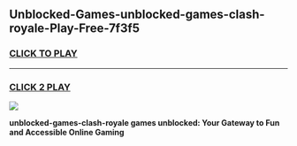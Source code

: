 
## Unblocked-Games-unblocked-games-clash-royale-Play-Free-7f3f5
<h3>
<a href="https://premium76.site?title=unblocked-games-clash-royale&ref=15A">CLICK TO PLAY</a></h3>
<hr>

<h3>
<a href="https://premium76.site?title=unblocked-games-clash-royale&ref=15A">CLICK 2 PLAY</a>
  
</h3>

<a href="https://premium76.site?title=unblocked-games-clash-royale&ref=15A"><img src="https://clearcache.store/games.png"></a>


**unblocked-games-clash-royale games unblocked: Your Gateway to Fun and Accessible Online Gaming**

